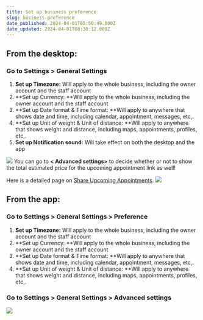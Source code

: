 ```yaml
---
title: Set up business preference
slug: business-preference
date_published: 2024-04-01T05:50:49.000Z
date_updated: 2024-04-01T08:30:12.000Z
---
```


## From the desktop:

### Go to Settings > General Settings

1. **Set up Timezone:** Will apply to the whole business, including the owner account and the staff account
2. **Set up Currency: **Will apply to the whole business, including the owner account and the staff account
3. **Set up Date format & Time format: **Will apply to anywhere that shows date and time, including calendar, appointment, messages, etc,.
4. **Set up Unit of weight & Unit of distance: **Will apply to anywhere that shows weight and distance, including maps, appointments, profiles, etc,.
5. **Set up Notification sound:** Will take effect on both the desktop and the app

![](__GHOST_URL__/content/images/2024/04/CleanShot-2024-04-01-at-01.36.56.png)
You can go to **< Advanced settings>** to decide whether or not to show the total estimated price for the upcoming appointment link as well! 

Here is a detailed page on [Share Upcoming Appointments](__GHOST_URL__/share-client-appointments/).
![](__GHOST_URL__/content/images/2024/04/CleanShot-2024-04-01-at-01.37.38.png)
## From the app:

### Go to Settings > General Settings > Preference

1. **Set up Timezone:** Will apply to the whole business, including the owner account and the staff account
2. **Set up Currency: **Will apply to the whole business, including the owner account and the staff account
3. **Set up Date format & Time format: **Will apply to anywhere that shows date and time, including calendar, appointment, messages, etc,.
4. **Set up Unit of weight & Unit of distance: **Will apply to anywhere that shows weight and distance, including maps, appointments, profiles, etc,.

### Go to Settings > General Settings > Advanced settings
![](__GHOST_URL__/content/images/2024/04/Frame-427320006.png)
